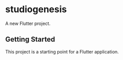 # studiogenesis
A new Flutter project.

## Getting Started
This project is a starting point for a Flutter application.
